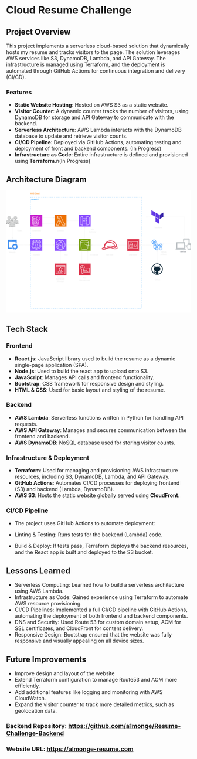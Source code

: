 # Cloud Resume Challenge 

## Project Overview

This project implements a serverless cloud-based solution that dynamically hosts my resume and tracks visitors to the page. The solution leverages AWS services like S3, DynamoDB, Lambda, and API Gateway. The infrastructure is managed using Terraform, and the deployment is automated through GitHub Actions for continuous integration and delivery (CI/CD).

### Features
- **Static Website Hosting**: Hosted on AWS S3 as a static website.
- **Visitor Counter**: A dynamic counter tracks the number of visitors, using DynamoDB for storage and API Gateway to communicate with the backend.
- **Serverless Architecture**: AWS Lambda interacts with the DynamoDB database to update and retrieve visitor counts.
- **CI/CD Pipeline**: Deployed via GitHub Actions, automating testing and deployment of front and backend components. (In Progress)
- **Infrastructure as Code**: Entire infrastructure is defined and provisioned using **Terraform**.n(In Progress)

## Architecture Diagram

![Cloud Architecture Diagram](./Cloud%20Resume.drawio.png)


## Tech Stack

### Frontend
- **React.js**: JavaScript library used to build the resume as a dynamic single-page application (SPA).
- **Node.js**: Used to build the react app to upload onto S3.
- **JavaScript**: Manages API calls and frontend functionality.
- **Bootstrap**: CSS framework for responsive design and styling.
- **HTML & CSS**: Used for basic layout and styling of the resume.

### Backend
- **AWS Lambda**: Serverless functions written in Python for handling API requests.
- **AWS API Gateway**: Manages and secures communication between the frontend and backend.
- **AWS DynamoDB**: NoSQL database used for storing visitor counts.

### Infrastructure & Deployment
- **Terraform**: Used for managing and provisioning AWS infrastructure resources, including S3, DynamoDB, Lambda, and API Gateway.
- **GitHub Actions**: Automates CI/CD processes for deploying frontend (S3) and backend (Lambda, DynamoDB).
- **AWS S3**: Hosts the static website globally served using **CloudFront**.

### CI/CD Pipeline
- The project uses GitHub Actions to automate deployment:

- Linting & Testing: Runs tests for the backend (Lambda) code.
- Build & Deploy: If tests pass, Terraform deploys the backend resources, and the React app is built and deployed to the S3 bucket.

## Lessons Learned
- Serverless Computing: Learned how to build a serverless architecture using AWS Lambda.
- Infrastructure as Code: Gained experience using Terraform to automate AWS resource provisioning.
- CI/CD Pipelines: Implemented a full CI/CD pipeline with GitHub Actions, automating the deployment of both frontend and backend components.
- DNS and Security: Used Route 53 for custom domain setup, ACM for SSL certificates, and CloudFront for content delivery.
- Responsive Design: Bootstrap ensured that the website was fully responsive and visually appealing on all device sizes.

## Future Improvements
- Improve design and layout of the website
- Extend Terraform configuration to manage Route53 and ACM more efficiently.
- Add additional features like logging and monitoring with AWS CloudWatch.
- Expand the visitor counter to track more detailed metrics, such as geolocation data.

### Backend Repository: https://github.com/a1monge/Resume-Challenge-Backend
### Website URL: https://almonge-resume.com
